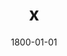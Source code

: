 ---
title: x
date: 1800-01-01
description: Traditional Grip
thumb: /assets/images/products/500S/500-trad-green-gold-r.jpg
image: /assets/images/products/500S/500-trad-green-gold-r.jpg
# angler-name: Johnny B. Goode

reel-type: spinning
reel-series: 500 

# location: Someplace, United States
# fish: Some Big Fish
# fish-length: 49 in.
# fish-weight: 78 lbs.
---